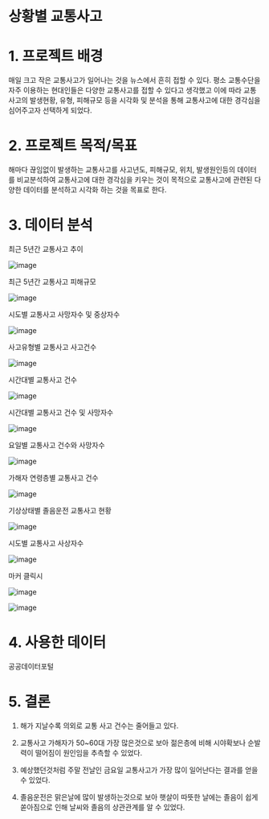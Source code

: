 # 상황별 교통사고

# 1. 프로젝트 배경
매일 크고 작은 교통사고가 일어나는 것을 뉴스에서 흔히 접할 수 있다. 평소 교통수단을 자주 이용하는 현대인들은 다양한 교통사고를 접할 수 있다고 생각했고 이에 따라 교통사고의 발생현황, 유형, 피해규모 등을 시각화 및 분석을 
통해 교통사고에 대한 경각심을 심어주고자 선택하게 되었다. 

# 2. 프로젝트 목적/목표
해마다 끊임없이 발생하는 교통사고를 사고년도, 피해규모, 위치, 발생원인등의 데이터를 비교분석하여 교통사고에 대한 경각심을 키우는 것이 목적으로 
교통사고에 관련된 다양한 데이터를 분석하고 시각화 하는 것을 목표로 한다. 

# 3. 데이터 분석
최근 5년간 교통사고 추이

![image](https://github.com/Kimsuji100/Bigdata_Project/assets/113170868/3fd6718a-678e-4fe4-bcbf-0bbfcf5c2d69)

최근 5년간 교통사고 피해규모

![image](https://github.com/Kimsuji100/Bigdata_Project/assets/113170868/ce8a1525-5dde-42be-bfab-ca22e7608a8a)

시도별 교통사고 사망자수 및 중상자수

![image](https://github.com/Kimsuji100/Bigdata_Project/assets/113170868/d3a82529-25c2-4de2-81f5-09f37aaa803b)

사고유형별 교통사고 사고건수

![image](https://github.com/Kimsuji100/Bigdata_Project/assets/113170868/21aa4d8c-f2ce-49d2-bbf0-8be49dfc722d)

시간대별 교통사고 건수

![image](https://github.com/Kimsuji100/Bigdata_Project/assets/113170868/c8b4acdb-3072-4dfd-9b6a-12eb69259fdc)

시간대별 교통사고 건수 및 사망자수

![image](https://github.com/Kimsuji100/Bigdata_Project/assets/113170868/47972cdc-dafe-42fb-92b0-4f3ceedb9ca7)

요일별 교통사고 건수와 사망자수

![image](https://github.com/Kimsuji100/Bigdata_Project/assets/113170868/d9efe66f-6c09-4a5c-b4f5-2e1502ca80f6)

가해자 연령층별 교통사고 건수

![image](https://github.com/Kimsuji100/Bigdata_Project/assets/113170868/670b54cf-ea3f-49c5-b2d5-1efc7ec4baa7)

기상상태별 졸음운전 교통사고 현황

![image](https://github.com/Kimsuji100/Bigdata_Project/assets/113170868/8a43ab2f-5f1f-4198-a666-f8fd0c86373f)

시도별 교통사고 사상자수

![image](https://github.com/Kimsuji100/Bigdata_Project/assets/113170868/7eb818a3-b315-474c-9bd8-4e747a8091a8)

마커 클릭시

![image](https://github.com/Kimsuji100/Bigdata_Project/assets/113170868/1c1d1e61-6026-4fb3-ac7d-5bcdd47617ff)

![image](https://github.com/Kimsuji100/Bigdata_Project/assets/113170868/c86ef389-2296-4d9a-9ad1-cb983ca3748b)

# 4. 사용한 데이터
공공데이터포털

# 5. 결론
1. 해가 지날수록 의외로 교통 사고 건수는 줄어들고 있다.

2. 교통사고 가해자가 50~60대 가장 많은것으로 보아 젊은층에 비해 시야확보나 순발력이 떨어짐이
원인임을 추측할 수 있었다.

4. 예상했던것처럼 주말 전날인 금요일 교통사고가 가장 많이 일어난다는 결과를 얻을 수 있었다.

5. 졸음운전은 맑은날에 많이 발생하는것으로 보아 햇살이 따뜻한 날에는 졸음이 쉽게 쏟아짐으로 인해 날씨와 졸음의 상관관계를 알 수 있었다.













